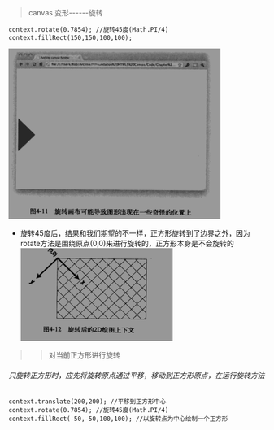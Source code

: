 > canvas 变形------旋转
```
context.rotate(0.7854); //旋转45度(Math.PI/4)
context.fillRect(150,150,100,100);
```
![](../image/result_002.png)
* 旋转45度后，结果和我们期望的不一样，正方形旋转到了边界之外，因为rotate方法是围绕原点(0,0)来进行旋转的，正方形本身是不会旋转的
  ![](../image/result_003.png)
>> 对当前正方形进行旋转
 ###### 只旋转正方形时，应先将旋转原点通过平移，移动到正方形原点，在运行旋转方法
```
context.translate(200,200); //平移到正方形中心
context.rotate(0.7854); //旋转45度(Math.PI/4)
context.fillRect(-50,-50,100,100); //以旋转点为中心绘制一个正方形
```